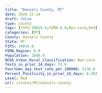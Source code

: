 ```yaml
---
title: "Daniels County, MT"
date: 2020-12-14
draft: false
type: county
tags: [FIPS:30019.0,FEMA:8.0,Non-core,Red]
categories: [MT]
County: Daniels County
State: MT
FIPS: 30019.0
FEMA_Region: 8.0
Population: 1690.0
NCHS_Urban_Rural_Classification: Non-core
Tests_in_prior_14_days: 53.0
Fourteen_day_test_rate_per_100000: 3136.0
Percent_Positivity_in_prior_14_days: 0.283
Level: Red
url: /states/MT/daniels-county
---
```



